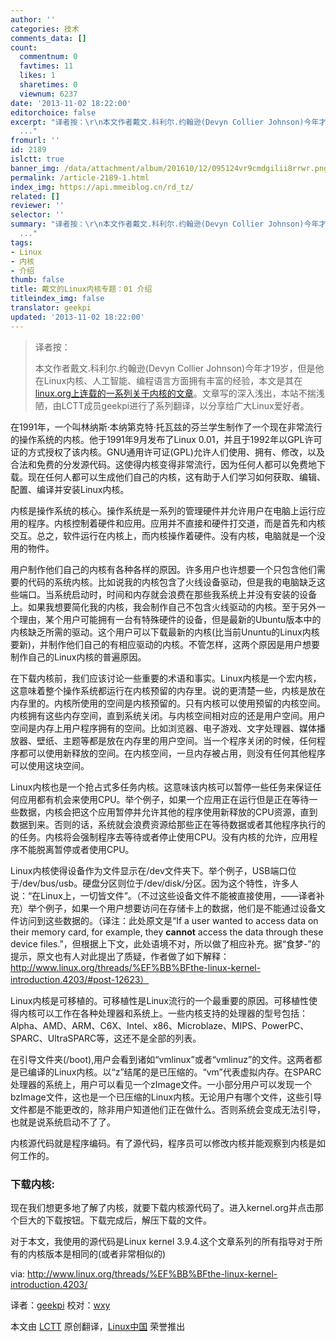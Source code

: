 ```yaml
---
author: ''
categories: 技术
comments_data: []
count:
  commentnum: 0
  favtimes: 11
  likes: 1
  sharetimes: 0
  viewnum: 6237
date: '2013-11-02 18:22:00'
editorchoice: false
excerpt: "译者按：\r\n本文作者戴文.科利尔.约翰逊(Devyn Collier Johnson)今年才19岁，但是他在Linux内核、人工智能、编程语言方面拥有丰富的经验，本文是其在linux.org上连载的一系列关于内核的文章。文章写的深入浅出，本站不
  ..."
fromurl: ''
id: 2189
islctt: true
banner_img: /data/attachment/album/201610/12/095124vr9cmdgilii8rrwr.png
permalink: /article-2189-1.html
index_img: https://api.mmeiblog.cn/rd_tz/
related: []
reviewer: ''
selector: ''
summary: "译者按：\r\n本文作者戴文.科利尔.约翰逊(Devyn Collier Johnson)今年才19岁，但是他在Linux内核、人工智能、编程语言方面拥有丰富的经验，本文是其在linux.org上连载的一系列关于内核的文章。文章写的深入浅出，本站不
  ..."
tags:
- Linux
- 内核
- 介绍
thumb: false
title: 戴文的Linux内核专题：01 介绍
titleindex_img: false
translator: geekpi
updated: '2013-11-02 18:22:00'
---
```



> 
> 译者按：
> 
> 
> 本文作者戴文.科利尔.约翰逊(Devyn Collier Johnson)今年才19岁，但是他在Linux内核、人工智能、编程语言方面拥有丰富的经验，本文是其在[linux.org上连载的一系列关于内核的文章](http://www.linux.org/threads/%EF%BB%BFthe-linux-kernel-introduction.4203/)。文章写的深入浅出，本站不揣浅陋，由LCTT成员geekpi进行了系列翻译，以分享给广大Linux爱好者。
> 
> 
> 


 


在1991年，一个叫林纳斯·本纳第克特·托瓦兹的芬兰学生制作了一个现在非常流行的操作系统的内核。他于1991年9月发布了Linux 0.01，并且于1992年以GPL许可证的方式授权了该内核。GNU通用许可证(GPL)允许人们使用、拥有、修改，以及合法和免费的分发源代码。这使得内核变得非常流行，因为任何人都可以免费地下载。现在任何人都可以生成他们自己的内核，这有助于人们学习如何获取、编辑、配置、编译并安装Linux内核。


内核是操作系统的核心。操作系统是一系列的管理硬件并允许用户在电脑上运行应用的程序。内核控制着硬件和应用。应用并不直接和硬件打交道，而是首先和内核交互。总之，软件运行在内核上，而内核操作着硬件。没有内核，电脑就是一个没用的物件。


用户制作他们自己的内核有各种各样的原因。许多用户也许想要一个只包含他们需要的代码的系统内核。比如说我的内核包含了火线设备驱动，但是我的电脑缺乏这些端口。当系统启动时，时间和内存就会浪费在那些我系统上并没有安装的设备上。如果我想要简化我的内核，我会制作自己不包含火线驱动的内核。至于另外一个理由，某个用户可能拥有一台有特殊硬件的设备，但是最新的Ubuntu版本中的内核缺乏所需的驱动。这个用户可以下载最新的内核(比当前Ununtu的Linux内核要新)，并制作他们自己的有相应驱动的内核。不管怎样，这两个原因是用户想要制作自己的Linux内核的普遍原因。


在下载内核前，我们应该讨论一些重要的术语和事实。Linux内核是一个宏内核，这意味着整个操作系统都运行在内核预留的内存里。说的更清楚一些，内核是放在内存里的。内核所使用的空间是内核预留的。只有内核可以使用预留的内核空间。内核拥有这些内存空间，直到系统关闭。与内核空间相对应的还是用户空间。用户空间是内存上用户程序拥有的空间。比如浏览器、电子游戏、文字处理器、媒体播放器、壁纸、主题等都是放在内存里的用户空间。当一个程序关闭的时候，任何程序都可以使用新释放的空间。在内核空间，一旦内存被占用，则没有任何其他程序可以使用这块空间。


Linux内核也是一个抢占式多任务内核。这意味该内核可以暂停一些任务来保证任何应用都有机会来使用CPU。举个例子，如果一个应用正在运行但是正在等待一些数据，内核会把这个应用暂停并允许其他的程序使用新释放的CPU资源，直到数据到来。否则的话，系统就会浪费资源给那些正在等待数据或者其他程序执行的的任务。内核将会强制程序去等待或者停止使用CPU。没有内核的允许，应用程序不能脱离暂停或者使用CPU。


Linux内核使得设备作为文件显示在/dev文件夹下。举个例子，USB端口位于/dev/bus/usb。硬盘分区则位于/dev/disk/分区。因为这个特性，许多人说：“在Linux上，一切皆文件”。（不过这些设备文件不能被直接使用，——译者补充）举个例子，如果一个用户想要访问在存储卡上的数据，他们是不能通过设备文件访问到这些数据的。（译注：此处原文是“If a user wanted to access data on their memory card, for example, they **cannot** access the data through these device files.”，但根据上下文，此处语境不对，所以做了相应补充。据“食梦-”的提示，原文也有人对此提出了质疑，作者做了如下解释：http://www.linux.org/threads/%EF%BB%BFthe-linux-kernel-introduction.4203/#post-12623）


Linux内核是可移植的。可移植性是Linux流行的一个最重要的原因。可移植性使得内核可以工作在各种处理器和系统上。一些内核支持的处理器的型号包括：Alpha、AMD、ARM、C6X、Intel、x86、Microblaze、MIPS、PowerPC、SPARC、UltraSPARC等，这还不是全部的列表。


在引导文件夹(/boot),用户会看到诸如“vmlinux”或者“vmlinuz”的文件。这两者都是已编译的Linux内核。以“z”结尾的是已压缩的。“vm”代表虚拟内存。在SPARC处理器的系统上，用户可以看见一个zImage文件。一小部分用户可以发现一个bzImage文件，这也是一个已压缩的Linux内核。无论用户有哪个文件，这些引导文件都是不能更改的，除非用户知道他们正在做什么。否则系统会变成无法引导，也就是说系统启动不了了。


内核源代码就是程序编码。有了源代码，程序员可以修改内核并能观察到内核是如何工作的。


### **下载内核:**


现在我们想更多地了解了内核，就要下载内核源代码了。进入kernel.org并点击那个巨大的下载按钮。下载完成后，解压下载的文件。


对于本文，我使用的源代码是Linux kernel 3.9.4.这个文章系列的所有指导对于所有的内核版本是相同的(或者非常相似的)


 


via: <http://www.linux.org/threads/%EF%BB%BFthe-linux-kernel-introduction.4203/>


译者：[geekpi](https://github.com/geekpi) 校对：[wxy](https://github.com/wxy)


本文由 [LCTT](https://github.com/LCTT/TranslateProject) 原创翻译，[Linux中国](http://linux.cn/) 荣誉推出